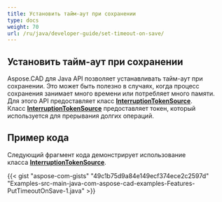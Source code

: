 ```yaml
---
title: Установить тайм-аут при сохранении
type: docs
weight: 70
url: /ru/java/developer-guide/set-timeout-on-save/
---
```


## **Установить тайм-аут при сохранении**

Aspose.CAD для Java API позволяет устанавливать тайм-аут при сохранении. Это может быть полезно в случаях, когда процесс сохранения занимает много времени или потребляет много памяти. Для этого API предоставляет класс [**InterruptionTokenSource**](https://reference.aspose.com/cad/java/com.aspose.cad/InterruptionTokenSource). Класс [**InterruptionTokenSource**](https://reference.aspose.com/cad/java/com.aspose.cad/InterruptionTokenSource) предоставляет токен, который используется для прерывания долгих операций.

## Пример кода

Следующий фрагмент кода демонстрирует использование класса [**InterruptionTokenSource**](https://reference.aspose.com/cad/java/com.aspose.cad/InterruptionTokenSource).

{{< gist "aspose-com-gists" "49c1b75d9a84e149ecf374ece2c2597d" "Examples-src-main-java-com-aspose-cad-examples-Features-PutTimeoutOnSave-1.java" >}}

